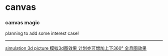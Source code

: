 # canvas
### canvas magic

planning to add some interest case!

------

<a href="http://tronzo.github.io/index/case/s3d" target="_blank" >simulation 3d picture 模拟3d图效果  计划亦可增加上下360°   全息图效果</a>
